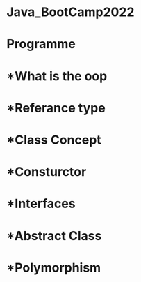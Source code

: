 # Java_BootCamp2022

# Programme
# *What is the oop
# *Referance type
# *Class Concept
# *Consturctor
# *Interfaces
# *Abstract Class
# *Polymorphism
